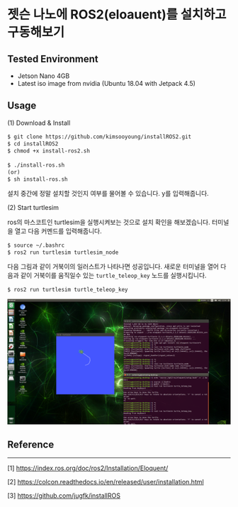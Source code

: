 # 젯슨 나노에 ROS2(eloauent)를 설치하고 구동해보기

## Tested Environment
* Jetson Nano 4GB
* Latest iso image from nvidia (Ubuntu 18.04 with Jetpack 4.5)

## Usage

(1) Download & Install

```
$ git clone https://github.com/kimsooyoung/installROS2.git
$ cd installROS2
$ chmod +x install-ros2.sh

$ ./install-ros.sh
(or)
$ sh install-ros.sh
```

설치 중간에 정말 설치할 것인지 여부를 물어볼 수 있습니다. y를 입력해줍니다.

(2) Start turtlesim 

ros의 마스코트인 turtlesim을 실행시켜보는 것으로 설치 확인을 해보겠습니다.
터미널을 열고 다음 커멘드를 입력해줍니다.

```
$ source ~/.bashrc
$ ros2 run turtlesim turtlesim_node
```
다음 그림과 같이 거북이의 일러스트가 나타나면 성공입니다.
새로운 터미널을 열어 다음과 같이 거북이를 움직일수 있는 `turtle_teleop_key` 노드를 실행시킵니다.

```
$ ros2 run turtlesim turtle_teleop_key
```

![image](ros2_turtlesim.png)

## Reference
---

[1] https://index.ros.org/doc/ros2/Installation/Eloquent/

[2] https://colcon.readthedocs.io/en/released/user/installation.html

[3] https://github.com/jugfk/installROS


